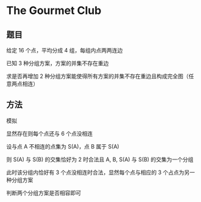 # The Gourmet Club

## 题目

给定 16 个点，平均分成 4 组，每组内点两两连边

已知 3 种分组方案，方案的并集不存在重边

求是否再增加 2 种分组方案能使得所有方案的并集不存在重边且构成完全图（任意两点相连）


## 方法

模拟

显然存在则每个点还与 6 个点没相连

设与点 A 不相连的点集为 S(A)，点 B 属于 S(A)

则 S(A) 与 S(B) 的交集恰好为 2 时合法且 A, B, S(A) 与 S(B) 的交集为一个分组

此时该分组内恰好有 3 个点没相连时合法，显然每个点与相应的 3 个占点为另一种分组方案

判断两个分组方案是否相容即可
